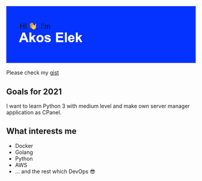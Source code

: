 <img src="/index.png"/>

Please check my [gist](https://gist.github.com/akose73)

## Goals for 2021

I want to learn Python 3 with medium level and make own server manager application as CPanel.

## What interests me
* Docker
* Golang
* Python
* AWS
* ... and the rest which DevOps :sunglasses:
